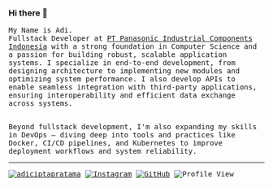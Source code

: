 ### Hi there 👋

<samp>
  My Name is Adi.
  <br>Fullstack Developer at <a href="https://www.panasonic.com/id">PT Panasonic Industrial Components Indonesia</a> with a strong foundation in Computer Science and a passion for building robust, scalable application systems. I specialize in end-to-end development, from designing architecture to implementing new modules and optimizing system performance. I also develop APIs to enable seamless integration with third-party applications, ensuring interoperability and efficient data exchange across systems.

  <br>Beyond fullstack development, I'm also expanding my skills in DevOps — diving deep into tools and practices like Docker, CI/CD pipelines, and Kubernetes to improve deployment workflows and system reliability.
</samp>

<hr>

[![adiciptapratama](https://img.shields.io/badge/-adiciptapratama-blue?style=flat&logo=Linkedin&logoColor=white&link=https://www.linkedin.com/in/adi-cipta-pratama/)](https://www.linkedin.com/in/adi-cipta-pratama/)
[![Instagram](https://img.shields.io/badge/-adicpt_-DD2A7B?style=flat&logo=Instagram&logoColor=white&link=https://www.instagram.com/adicpt_/)](https://www.instagram.com/adicpt_/)
[![GitHub](https://img.shields.io/badge/-adicipta-333333?style=flat&logo=Github&logoColor=white&link=https://github.com/adicipta)](https://github.com/adicipta)
![Profile View](https://visitor-badge.laobi.icu/badge?page_id=adicipta.visitor-badge)

<!--
**adicipta/adicipta** is a ✨ _special_ ✨ repository because its `README.md` (this file) appears on your GitHub profile.

Here are some ideas to get you started:

- 🔭 I’m currently working on ...
- 🌱 I’m currently learning ...
- 👯 I’m looking to collaborate on ...
- 🤔 I’m looking for help with ...
- 💬 Ask me about ...
- 📫 How to reach me: ...
- 😄 Pronouns: ...
- ⚡ Fun fact: ...
-->
